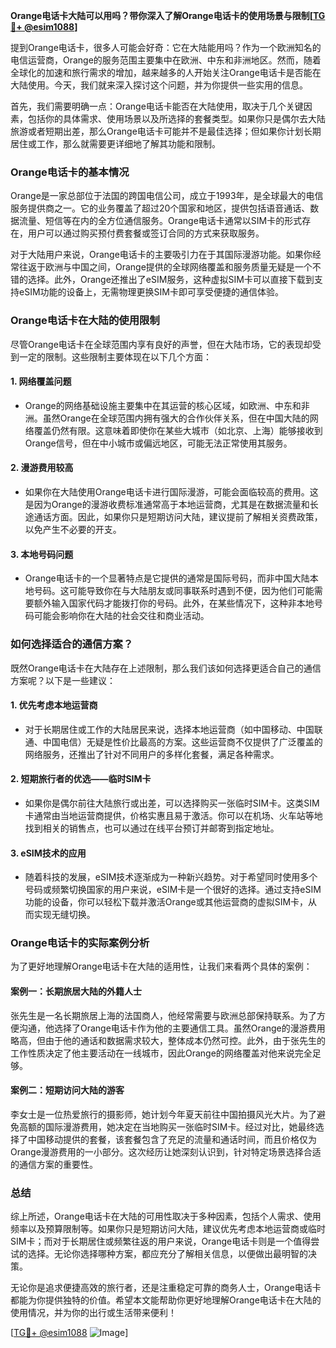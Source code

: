 **Orange电话卡大陆可以用吗？带你深入了解Orange电话卡的使用场景与限制[[TG💪+ @esim1088](https://t.me/s/esim1088)]**

提到Orange电话卡，很多人可能会好奇：它在大陆能用吗？作为一个欧洲知名的电信运营商，Orange的服务范围主要集中在欧洲、中东和非洲地区。然而，随着全球化的加速和旅行需求的增加，越来越多的人开始关注Orange电话卡是否能在大陆使用。今天，我们就来深入探讨这个问题，并为你提供一些实用的信息。

首先，我们需要明确一点：Orange电话卡能否在大陆使用，取决于几个关键因素，包括你的具体需求、使用场景以及所选择的套餐类型。如果你只是偶尔去大陆旅游或者短期出差，那么Orange电话卡可能并不是最佳选择；但如果你计划长期居住或工作，那么就需要更详细地了解其功能和限制。

### Orange电话卡的基本情况

Orange是一家总部位于法国的跨国电信公司，成立于1993年，是全球最大的电信服务提供商之一。它的业务覆盖了超过20个国家和地区，提供包括语音通话、数据流量、短信等在内的全方位通信服务。Orange电话卡通常以SIM卡的形式存在，用户可以通过购买预付费套餐或签订合同的方式来获取服务。

对于大陆用户来说，Orange电话卡的主要吸引力在于其国际漫游功能。如果你经常往返于欧洲与中国之间，Orange提供的全球网络覆盖和服务质量无疑是一个不错的选择。此外，Orange还推出了eSIM服务，这种虚拟SIM卡可以直接下载到支持eSIM功能的设备上，无需物理更换SIM卡即可享受便捷的通信体验。

### Orange电话卡在大陆的使用限制

尽管Orange电话卡在全球范围内享有良好的声誉，但在大陆市场，它的表现却受到一定的限制。这些限制主要体现在以下几个方面：

#### 1. **网络覆盖问题**
   - Orange的网络基础设施主要集中在其运营的核心区域，如欧洲、中东和非洲。虽然Orange在全球范围内拥有强大的合作伙伴关系，但在中国大陆的网络覆盖仍然有限。这意味着即使你在某些大城市（如北京、上海）能够接收到Orange信号，但在中小城市或偏远地区，可能无法正常使用其服务。
   
#### 2. **漫游费用较高**
   - 如果你在大陆使用Orange电话卡进行国际漫游，可能会面临较高的费用。这是因为Orange的漫游收费标准通常高于本地运营商，尤其是在数据流量和长途通话方面。因此，如果你只是短期访问大陆，建议提前了解相关资费政策，以免产生不必要的开支。

#### 3. **本地号码问题**
   - Orange电话卡的一个显著特点是它提供的通常是国际号码，而非中国大陆本地号码。这可能导致你在与大陆朋友或同事联系时遇到不便，因为他们可能需要额外输入国家代码才能拨打你的号码。此外，在某些情况下，这种非本地号码可能会影响你在大陆的社会交往和商业活动。

### 如何选择适合的通信方案？

既然Orange电话卡在大陆存在上述限制，那么我们该如何选择更适合自己的通信方案呢？以下是一些建议：

#### 1. **优先考虑本地运营商**
   - 对于长期居住或工作的大陆居民来说，选择本地运营商（如中国移动、中国联通、中国电信）无疑是性价比最高的方案。这些运营商不仅提供了广泛覆盖的网络服务，还推出了针对不同用户的多样化套餐，满足各种需求。

#### 2. **短期旅行者的优选——临时SIM卡**
   - 如果你是偶尔前往大陆旅行或出差，可以选择购买一张临时SIM卡。这类SIM卡通常由当地运营商提供，价格实惠且易于激活。你可以在机场、火车站等地找到相关的销售点，也可以通过在线平台预订并邮寄到指定地址。

#### 3. **eSIM技术的应用**
   - 随着科技的发展，eSIM技术逐渐成为一种新兴趋势。对于希望同时使用多个号码或频繁切换国家的用户来说，eSIM卡是一个很好的选择。通过支持eSIM功能的设备，你可以轻松下载并激活Orange或其他运营商的虚拟SIM卡，从而实现无缝切换。

### Orange电话卡的实际案例分析

为了更好地理解Orange电话卡在大陆的适用性，让我们来看两个具体的案例：

#### 案例一：长期旅居大陆的外籍人士
张先生是一名长期旅居上海的法国商人，他经常需要与欧洲总部保持联系。为了方便沟通，他选择了Orange电话卡作为他的主要通信工具。虽然Orange的漫游费用略高，但由于他的通话和数据需求较大，整体成本仍然可控。此外，由于张先生的工作性质决定了他主要活动在一线城市，因此Orange的网络覆盖对他来说完全足够。

#### 案例二：短期访问大陆的游客
李女士是一位热爱旅行的摄影师，她计划今年夏天前往中国拍摄风光大片。为了避免高额的国际漫游费用，她决定在当地购买一张临时SIM卡。经过对比，她最终选择了中国移动提供的套餐，该套餐包含了充足的流量和通话时间，而且价格仅为Orange漫游费用的一小部分。这次经历让她深刻认识到，针对特定场景选择合适的通信方案的重要性。

### 总结

综上所述，Orange电话卡在大陆的可用性取决于多种因素，包括个人需求、使用频率以及预算限制等。如果你只是短期访问大陆，建议优先考虑本地运营商或临时SIM卡；而对于长期居住或频繁往返的用户来说，Orange电话卡则是一个值得尝试的选择。无论你选择哪种方案，都应充分了解相关信息，以便做出最明智的决策。

无论你是追求便捷高效的旅行者，还是注重稳定可靠的商务人士，Orange电话卡都能为你提供独特的价值。希望本文能帮助你更好地理解Orange电话卡在大陆的使用情况，并为你的出行或生活带来便利！

[[TG💪+ @esim1088](https://t.me/s/esim1088) ![Image](https://i.postimg.cc/4NQfJmqS/Snipaste-2025-05-13-00-14-12.png)]